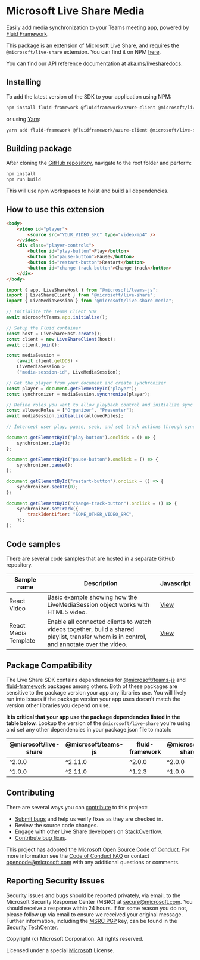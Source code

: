 # Microsoft Live Share Media

Easily add media synchronization to your Teams meeting app, powered by [Fluid Framework](https://fluidframework.com/).

This package is an extension of Microsoft Live Share, and requires the `@microsoft/live-share` extension. You can find it on NPM [here](https://www.npmjs.com/package/@microsoft/live-share).

You can find our API reference documentation at [aka.ms/livesharedocs](https://aka.ms/livesharedocs).

## Installing

To add the latest version of the SDK to your application using NPM:

```bash
npm install fluid-framework @fluidframework/azure-client @microsoft/live-share @microsoft/live-share-media --save
```

or using [Yarn](https://yarnpkg.com/):

```bash
yarn add fluid-framework @fluidframework/azure-client @microsoft/live-share @microsoft/live-share-media
```

## Building package

After cloning the [GitHub repository](https://www.github.com/microsoft/live-share-sdk), navigate to the root folder and perform:

```bash
npm install
npm run build
```

This will use npm workspaces to hoist and build all dependencies.

## How to use this extension

```html
<body>
    <video id="player">
        <source src="YOUR_VIDEO_SRC" type="video/mp4" />
    </video>
    <div class="player-controls">
        <button id="play-button">Play</button>
        <button id="pause-button">Pause</button>
        <button id="restart-button">Restart</button>
        <button id="change-track-button">Change track</button>
    </div>
</body>
```

```javascript
import { app, LiveShareHost } from "@microsoft/teams-js";
import { LiveShareClient } from "@microsoft/live-share";
import { LiveMediaSession } from "@microsoft/live-share-media";

// Initialize the Teams Client SDK
await microsoftTeams.app.initialize();

// Setup the Fluid container
const host = LiveShareHost.create();
const client = new LiveShareClient(host);
await client.join();

const mediaSession =
    (await client.getDDS) <
    LiveMediaSession >
    ("media-session-id", LiveMediaSession);

// Get the player from your document and create synchronizer
const player = document.getElementById("player");
const synchronizer = mediaSession.synchronize(player);

// Define roles you want to allow playback control and initialize sync
const allowedRoles = ["Organizer", "Presenter"];
await mediaSession.initialize(allowedRoles);

// Intercept user play, pause, seek, and set track actions through synchronizer

document.getElementById("play-button").onclick = () => {
    synchronizer.play();
};

document.getElementById("pause-button").onclick = () => {
    synchronizer.pause();
};

document.getElementById("restart-button").onclick = () => {
    synchronizer.seekTo(0);
};

document.getElementById("change-track-button").onclick = () => {
    synchronizer.setTrack({
        trackIdentifier: "SOME_OTHER_VIDEO_SRC",
    });
};
```

## Code samples

There are several code samples that are hosted in a separate GitHub repository.

| Sample name          | Description                                                                                                                               | Javascript                                     |
| -------------------- | ----------------------------------------------------------------------------------------------------------------------------------------- | ---------------------------------------------- |
| React Video          | Basic example showing how the LiveMediaSession object works with HTML5 video.                                                             | [View](https://aka.ms/liveshare-reactvideo)    |
| React Media Template | Enable all connected clients to watch videos together, build a shared playlist, transfer whom is in control, and annotate over the video. | [View](https://aka.ms/liveshare-mediatemplate) |

## Package Compatibility

The Live Share SDK contains dependencies for [@microsoft/teams-js](https://www.npmjs.com/package/@microsoft/teams-js) and [fluid-framework](https://www.npmjs.com/package/fluid-framework) packages among others. Both of these packages are sensitive to the package version your app any libraries use. You will likely run into issues if the package version your app uses doesn't match the version other libraries you depend on use.

**It is critical that your app use the package dependencies listed in the table below.** Lookup the version of the `@microsoft/live-share` you're using and set any other dependencies in your package.json file to match:

| @microsoft/live-share | @microsoft/teams-js | fluid-framework | @microsoft/live-share-\* | @fluidframework/azure-client | @microsoft/TeamsFx | @microsoft/TeamsFx-react |
| --------------------- | ------------------- | --------------- | ------------------------ | ---------------------------- | ------------------ | ------------------------ |
| ^2.0.0                | ^2.11.0             | ^2.0.0          | ^2.0.0                   | ^2.0.0                       | ^2.5.0             | ^2.5.0                   |
| ^1.0.0                | ^2.11.0             | ^1.2.3          | ^1.0.0                   | ^1.0.0                       | ^2.5.0             | ^2.5.0                   |

## Contributing

There are several ways you can [contribute](../../CONTRIBUTING.md) to this project:

-   [Submit bugs](https://github.com/microsoft/live-share-sdk/issues) and help us verify fixes as they are checked in.
-   Review the source code changes.
-   Engage with other Live Share developers on [StackOverflow](https://stackoverflow.com/questions/tagged/live-share).
-   [Contribute bug fixes](../../CONTRIBUTING.md).

This project has adopted the [Microsoft Open Source Code of Conduct](https://opensource.microsoft.com/codeofconduct/). For more information see the [Code of Conduct FAQ](https://opensource.microsoft.com/codeofconduct/faq/) or contact <opencode@microsoft.com> with any additional questions or comments.

## Reporting Security Issues

Security issues and bugs should be reported privately, via email, to the Microsoft Security Response Center (MSRC) at <secure@microsoft.com>. You should receive a response within 24 hours. If for some reason you do not, please follow up via email to ensure we received your original message. Further information, including the [MSRC PGP](https://technet.microsoft.com/security/dn606155) key, can be found in the [Security TechCenter](https://technet.microsoft.com/security/default).

Copyright (c) Microsoft Corporation. All rights reserved.

Licensed under a special [Microsoft](./LICENSE) License.
